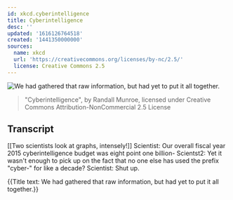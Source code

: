 ```yaml
---
id: xkcd.cyberintelligence
title: Cyberintelligence
desc: ''
updated: '1616126764518'
created: '1441350000000'
sources:
  name: xkcd
  url: 'https://creativecommons.org/licenses/by-nc/2.5/'
  license: Creative Commons 2.5
---
```

![We had gathered that raw information, but had yet to put it all together.](https://imgs.xkcd.com/comics/cyberintelligence.png)
> "Cyberintelligence", by Randall Munroe, licensed under Creative Commons Attribution-NonCommercial 2.5 License

## Transcript
[[Two scientists look at graphs, intensely!]]
Scientist: Our overall fiscal year 2015 cyberintelligence budget was eight point one billion-
Scientst2: Yet it wasn't enough to pick up on the fact that no one else has used the prefix "cyber-" for like a decade?
Scientist: Shut up.

{{Title text: We had gathered that raw information, but had yet to put it all together.}}
